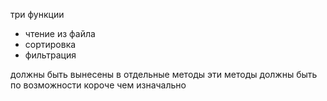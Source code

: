 три функции
- чтение из файла
- сортировка
- фильтрация 

должны быть вынесены в отдельные методы
эти методы должны быть по возможности короче чем изначально